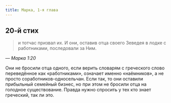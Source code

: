 ```yaml
---
title: Марка, 1-я глава
---
```


## 20-й стих

> и тотчас призвал их. И они, оставив отца своего Зеведея в лодке с работниками, последовали за Ним.

— <cite>Марка&nbsp;1:20</cite>

Они не бросили отца одного, если верить словарям с греческого слово переведённое как «работниками», означает именно «наёмников»,
а не просто соработников-односельчан. Если так, то они оставили прибыльный семейный бизнес, но при этом не бросили отца на
голодное существование. Правда нужно спросить у тех кто знает греческий, так ли это.
